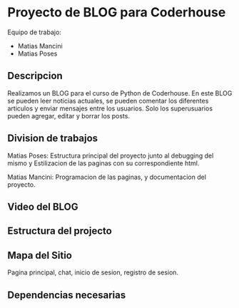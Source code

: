 # Proyecto de BLOG para Coderhouse

Equipo de trabajo:

* Matias Mancini
* Matias Poses

## Descripcion

Realizamos un BLOG para el curso de Python de Coderhouse. En este BLOG se pueden leer noticias actuales, se pueden comentar los diferentes articulos y enviar mensajes entre los usuarios. Solo los superusuarios pueden agregar, editar y borrar los posts.

## Division de trabajos

Matias Poses: Estructura principal del proyecto junto al debugging del mismo y Estilizacion de las paginas con su correspondiente html.

Matias Mancini: Programacion de las paginas, y documentacion del proyecto.

## Video del BLOG


## Estructura del projecto


## Mapa del Sitio

Pagina principal, chat, inicio de sesion, registro de sesion.

## Dependencias necesarias


##  
